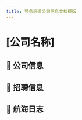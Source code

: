 ```yaml
---
title: 劳务派遣公司信息文档模版
---
```


# [公司名称]

## 📌 公司信息

<StaffingCompanyTable companyJsonFileName="公司名"/>

## 📢 招聘信息

## 🚢 航海日志